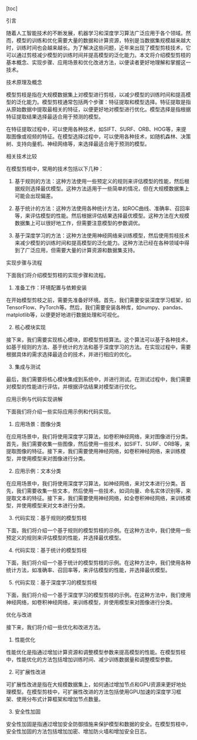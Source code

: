 
[toc]                    
                
                
引言

随着人工智能技术的不断发展，机器学习和深度学习算法广泛应用于各个领域。然而，模型的训练和优化需要大量的数据和计算资源，特别是当数据集规模越来越大时，训练时间也会越来越长。为了解决这些问题，近年来出现了模型剪枝技术，它可以通过剪枝减少模型的训练时间并提高模型的泛化能力。本文将介绍模型剪枝的基本概念、实现步骤、应用场景和优化改进方法，以便读者更好地理解和掌握这一技术。

技术原理及概念

模型剪枝是指在大规模数据集上对模型进行剪枝，以减少模型的训练时间和提高模型的泛化能力。模型剪枝通常包括两个步骤：特征提取和模型选择。特征提取是指从原始数据中提取最相关的特征，以便更好地对模型进行优化。模型选择是指根据特征提取结果选择最适合用于预测的模型。

在特征提取过程中，可以使用各种技术，如SIFT、SURF、ORB、HOG等，来提取图像或视频的特征。在模型选择过程中，可以使用各种技术，如随机森林、决策树、支持向量机、神经网络等，来选择最适合用于预测的模型。

相关技术比较

在模型剪枝中，常用的技术包括以下几种：

1. 基于规则的方法：这种方法使用一些预定义的规则来评估模型的性能，然后根据规则选择最优模型。这种方法适用于一些简单的情况，但在大规模数据集上可能会出现偏差。

2. 基于统计的方法：这种方法使用各种统计方法，如ROC曲线、准确率、召回率等，来评估模型的性能。然后根据评估结果选择最优模型。这种方法在大规模数据集上可以很好地工作，但需要注意模型的参数调优。

3. 基于深度学习的方法：这种方法使用神经网络来训练模型，然后使用剪枝技术来减少模型的训练时间和提高模型的泛化能力。这种方法已经在各种领域中得到了广泛应用，但需要大量的计算资源和数据集支持。

实现步骤与流程

下面我们将介绍模型剪枝的实现步骤和流程。

1. 准备工作：环境配置与依赖安装

在开始模型剪枝之前，需要先准备好环境。首先，我们需要安装深度学习框架，如TensorFlow、PyTorch等。然后，我们需要安装各种库，如numpy、pandas、matplotlib等，以便更好地进行数据处理和可视化。

2. 核心模块实现

接下来，我们需要实现核心模块，即模型剪枝算法。这个算法可以基于各种技术，如基于规则的方法、基于统计的方法和基于深度学习的方法。在实现过程中，需要根据具体的需求选择最适合的技术，并进行相应的优化。

3. 集成与测试

最后，我们需要将核心模块集成到系统中，并进行测试。在测试过程中，我们需要对模型的性能进行评估，并根据评估结果对模型进行优化。

应用示例与代码实现讲解

下面我们将介绍一些实际应用示例和代码实现。

1. 应用场景：图像分类

在应用场景中，我们将使用深度学习算法，如卷积神经网络，来对图像进行分类。首先，我们需要收集一些图像，然后使用一些技术，如SIFT、SURF、ORB等，来提取图像的特征。接下来，我们需要使用神经网络，如卷积神经网络，来训练模型，并使用模型来对图像进行分类。

2. 应用示例：文本分类

在应用场景中，我们将使用深度学习算法，如神经网络，来对文本进行分类。首先，我们需要收集一些文本，然后使用一些技术，如词向量、命名实体识别等，来提取文本的特征。接下来，我们需要使用神经网络，如全卷积神经网络，来训练模型，并使用模型来对文本进行分类。

3. 代码实现：基于规则的模型剪枝

下面，我们将介绍一个基于规则的模型剪枝的示例。在这种方法中，我们使用一些预定义的规则来评估模型的性能，并选择最优模型。

4. 代码实现：基于统计的模型剪枝

下面，我们将介绍一个基于统计的模型剪枝的示例。在这种方法中，我们使用各种统计方法，如准确率、召回率等，来评估模型的性能，并选择最优模型。

5. 代码实现：基于深度学习的模型剪枝

下面，我们将介绍一个基于深度学习的模型剪枝的示例。在这种方法中，我们使用神经网络，如卷积神经网络，来训练模型，并使用模型来对图像进行分类。

优化与改进

接下来，我们将介绍一些优化和改进方法。

1. 性能优化

性能优化是指通过增加计算资源和调整模型参数来提高模型的性能。在模型剪枝中，性能优化的方法包括增加训练时间、减少训练数据量和调整模型参数。

2. 可扩展性改进

可扩展性改进是指在大规模数据集上，如何通过增加节点和GPU资源来更好地处理模型。在模型剪枝中，可扩展性改进的方法包括使用GPU加速的深度学习框架、使用分布式计算框架和增加节点数量。

3. 安全性加固

安全性加固是指通过增加安全防御措施来保护模型和数据的安全。在模型剪枝中，安全性加固的方法包括增加加密、增加防火墙和增加安全日志。

